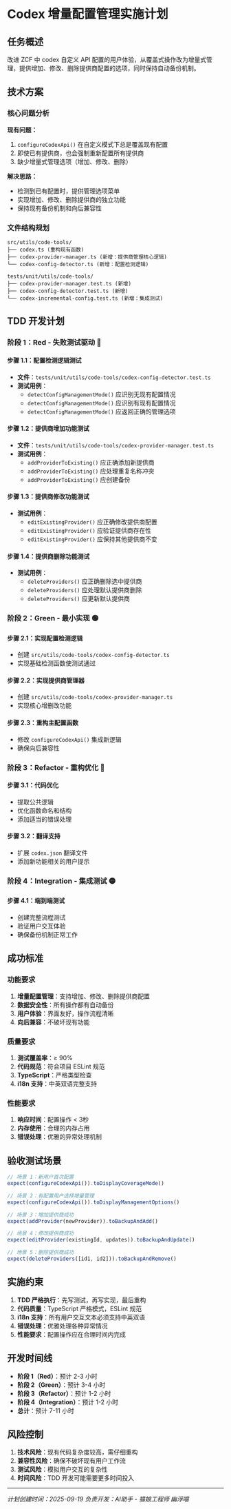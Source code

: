 # Codex 增量配置管理实施计划

## 任务概述

改进 ZCF 中 codex 自定义 API 配置的用户体验，从覆盖式操作改为增量式管理，提供增加、修改、删除提供商配置的选项，同时保持自动备份机制。

## 技术方案

### 核心问题分析

**现有问题：**
1. `configureCodexApi()` 在自定义模式下总是覆盖现有配置
2. 即使已有提供商，也会强制重新配置所有提供商
3. 缺少增量式管理选项（增加、修改、删除）

**解决思路：**
- 检测到已有配置时，提供管理选项菜单
- 实现增加、修改、删除提供商的独立功能
- 保持现有备份机制和向后兼容性

### 文件结构规划

```
src/utils/code-tools/
├── codex.ts (重构现有函数)
├── codex-provider-manager.ts (新增：提供商管理核心逻辑)
└── codex-config-detector.ts (新增：配置检测逻辑)

tests/unit/utils/code-tools/
├── codex-provider-manager.test.ts (新增)
├── codex-config-detector.test.ts (新增)
└── codex-incremental-config.test.ts (新增：集成测试)
```

## TDD 开发计划

### 阶段 1：Red - 失败测试驱动 🔴

#### 步骤 1.1：配置检测逻辑测试
- **文件**：`tests/unit/utils/code-tools/codex-config-detector.test.ts`
- **测试用例**：
  - `detectConfigManagementMode()` 应识别无现有配置情况
  - `detectConfigManagementMode()` 应识别有现有配置情况
  - `detectConfigManagementMode()` 应返回正确的管理选项

#### 步骤 1.2：提供商增加功能测试
- **文件**：`tests/unit/utils/code-tools/codex-provider-manager.test.ts`
- **测试用例**：
  - `addProviderToExisting()` 应正确添加新提供商
  - `addProviderToExisting()` 应处理重复名称冲突
  - `addProviderToExisting()` 应创建备份

#### 步骤 1.3：提供商修改功能测试
- **测试用例**：
  - `editExistingProvider()` 应正确修改提供商配置
  - `editExistingProvider()` 应验证提供商存在性
  - `editExistingProvider()` 应保持其他提供商不变

#### 步骤 1.4：提供商删除功能测试
- **测试用例**：
  - `deleteProviders()` 应正确删除选中提供商
  - `deleteProviders()` 应处理默认提供商删除
  - `deleteProviders()` 应更新默认提供商

### 阶段 2：Green - 最小实现 🟢

#### 步骤 2.1：实现配置检测逻辑
- 创建 `src/utils/code-tools/codex-config-detector.ts`
- 实现基础检测函数使测试通过

#### 步骤 2.2：实现提供商管理器
- 创建 `src/utils/code-tools/codex-provider-manager.ts`
- 实现核心增删改功能

#### 步骤 2.3：重构主配置函数
- 修改 `configureCodexApi()` 集成新逻辑
- 确保向后兼容性

### 阶段 3：Refactor - 重构优化 🔵

#### 步骤 3.1：代码优化
- 提取公共逻辑
- 优化函数命名和结构
- 添加适当的错误处理

#### 步骤 3.2：翻译支持
- 扩展 `codex.json` 翻译文件
- 添加新功能相关的用户提示

### 阶段 4：Integration - 集成测试 🟡

#### 步骤 4.1：端到端测试
- 创建完整流程测试
- 验证用户交互体验
- 确保备份机制正常工作

## 成功标准

### 功能要求
1. **增量配置管理**：支持增加、修改、删除提供商配置
2. **数据安全性**：所有操作都有自动备份
3. **用户体验**：界面友好，操作流程清晰
4. **向后兼容**：不破坏现有功能

### 质量要求
1. **测试覆盖率**：≥ 90%
2. **代码规范**：符合项目 ESLint 规范
3. **TypeScript**：严格类型检查
4. **i18n 支持**：中英双语完整支持

### 性能要求
1. **响应时间**：配置操作 < 3秒
2. **内存使用**：合理的内存占用
3. **错误处理**：优雅的异常处理机制

## 验收测试场景

```typescript
// 场景 1：新用户首次配置
expect(configureCodexApi()).toDisplayCoverageMode()

// 场景 2：有配置用户选择增量管理
expect(configureCodexApi()).toDisplayManagementOptions()

// 场景 3：增加提供商成功
expect(addProvider(newProvider)).toBackupAndAdd()

// 场景 4：修改提供商成功
expect(editProvider(existingId, updates)).toBackupAndUpdate()

// 场景 5：删除提供商成功
expect(deleteProviders([id1, id2])).toBackupAndRemove()
```

## 实施约束

1. **TDD 严格执行**：先写测试，再写实现，最后重构
2. **代码质量**：TypeScript 严格模式，ESLint 规范
3. **i18n 支持**：所有用户交互文本必须支持中英双语
4. **错误处理**：优雅处理各种异常情况
5. **性能要求**：配置操作应在合理时间内完成

## 开发时间线

- **阶段 1（Red）**：预计 2-3 小时
- **阶段 2（Green）**：预计 3-4 小时
- **阶段 3（Refactor）**：预计 1-2 小时
- **阶段 4（Integration）**：预计 1-2 小时
- **总计**：预计 7-11 小时

## 风险控制

1. **技术风险**：现有代码复杂度较高，需仔细重构
2. **兼容性风险**：确保不破坏现有用户工作流
3. **测试风险**：模拟用户交互的复杂性
4. **时间风险**：TDD 开发可能需要更多时间投入

---

*计划创建时间：2025-09-19*
*负责开发：AI助手 - 猫娘工程师 幽浮喵*